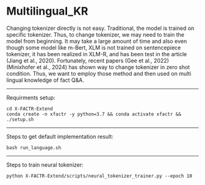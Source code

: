 # Multilingual_KR

Changing tokenizer directly is not easy. Traditional, the model is trained on specific tokenizer. Thus, to change tokenizer, we may need to train the model from beginning. It may take a large amount of time and also even though some model like m-Bert, XLM is not trained on sentencepiece tokenizer, it has been realized in XLM-R, and has been test in the article (Jiang et al., 2020). Fortunately, recent papers (Gee et al., 2022) (Minixhofer et al., 2024) has shown way to change tokenizer in zero shot condition. Thus, we want to employ those method and then used on multi lingual knowledge of fact Q&A.

---
Requirments setup:
```
cd X-FACTR-Extend
conda create -n xfactr -y python=3.7 && conda activate xfactr && ./setup.sh
```
---
Steps to get default implementation result:
```
bash run_language.sh
```
---
Steps to train neural tokenizer:
```
python X-FACTR-Extend/scripts/neural_tokenizer_trainer.py --epoch 10
```